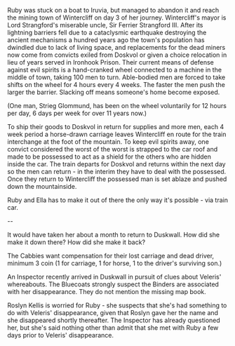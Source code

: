 <!-- TITLE: Notes -->
<!-- SUBTITLE: Random ideas and leads -->

Ruby was stuck on a boat to Iruvia, but managed to abandon it and reach the mining town of Wintercliff on day 3 of her journey. Wintercliff's mayor is Lord Strangford's miserable uncle, Sir Ferrier Strangford III. After its lightning barriers fell due to a cataclysmic earthquake destroying the ancient mechanisms a hundred years ago the town's population has dwindled due to lack of living space, and replacements for the dead miners now come from convicts exiled from Doskvol or given a choice relocation in lieu of years served in Ironhook Prison. Their current means of defense against evil spirits is a hand-cranked wheel connected to a machine in the middle of town, taking 100 men to turn. Able-bodied men are forced to take shifts on the wheel for 4 hours every 4 weeks. The faster the men push the larger the barrier. Slacking off means someone's home become exposed.

(One man, Strieg Glommund, has been on the wheel voluntarily for 12 hours per day, 6 days per week for over 11 years now.)

To ship their goods to Doskvol in return for supplies and more men, each 4 week period a horse-drawn carriage leaves Wintercliff en route for the train interchange at the foot of the mountain. To keep evil spirits away, one convict considered the worst of the worst is strapped to the car roof and made to be possessed to act as a shield for the others who are hidden inside the car. The train departs for Doskvol and returns within the next day so the men can return - in the interim they have to deal with the possessed. Once they return to Wintercliff the possessed man is set ablaze and pushed down the mountainside.

Ruby and Ella has to make it out of there the only way it's possible - via train car.

--



It would have taken her about a month to return to Duskwall. How did she make it down there? How did she make it back?


The Cabbies want compensation for their lost carriage and dead driver, minimum 3 coin (1 for carriage, 1 for horse, 1 to the driver's surviving son.)

An Inspector recently arrived in Duskwall in pursuit of clues about Veleris' whereabouts. The Bluecoats strongly suspect the Binders are associated with her disappearance. They do not mention the missing map book.

Roslyn Kellis is worried for Ruby - she suspects that she's had something to do with Veleris' disappearance, given that Roslyn gave her the name and she disappeared shortly thereafter. The Inspector has already questioned her, but she's said nothing other than admit that she met with Ruby a few days prior to Veleris' disappearance. 

